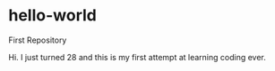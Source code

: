 # hello-world
First Repository

Hi. I just turned 28 and this is my first attempt at learning coding ever. 

